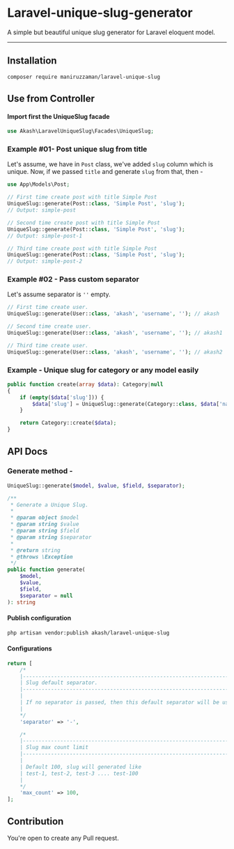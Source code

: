 # Laravel-unique-slug-generator
A simple but beautiful unique slug generator for Laravel eloquent model.

---

## Installation

```sh
composer require maniruzzaman/laravel-unique-slug
```

## Use from Controller

#### Import first the UniqueSlug facade
```php
use Akash\LaravelUniqueSlug\Facades\UniqueSlug;
```
### Example #01- Post unique slug from title

Let's assume, we have in `Post` class, we've added `slug` column which is unique. Now, if we passed `title` and generate `slug` from that, then -

```php
use App\Models\Post;

// First time create post with title Simple Post
UniqueSlug::generate(Post::class, 'Simple Post', 'slug');
// Output: simple-post

// Second time create post with title Simple Post
UniqueSlug::generate(Post::class, 'Simple Post', 'slug');
// Output: simple-post-1

// Third time create post with title Simple Post
UniqueSlug::generate(Post::class, 'Simple Post', 'slug');
// Output: simple-post-2
```

### Example #02 - Pass custom separator

Let's assume separator is `''` empty.

```php
// First time create user.
UniqueSlug::generate(User::class, 'akash', 'username', ''); // akash

// Second time create user.
UniqueSlug::generate(User::class, 'akash', 'username', ''); // akash1

// Third time create user.
UniqueSlug::generate(User::class, 'akash', 'username', ''); // akash2
```

### Example - Unique slug for category or any model easily
```php
public function create(array $data): Category|null
{
    if (empty($data['slug'])) {
        $data['slug'] = UniqueSlug::generate(Category::class, $data['name'], 'slug');
    }

    return Category::create($data);
}
```

## API Docs

### Generate method -
```php
UniqueSlug::generate($model, $value, $field, $separator);
```

```php
/**
 * Generate a Unique Slug.
 *
 * @param object $model
 * @param string $value
 * @param string $field
 * @param string $separator
 *
 * @return string
 * @throws \Exception
 */
public function generate(
    $model,
    $value,
    $field,
    $separator = null
): string

```

#### Publish configuration
```sh
php artisan vendor:publish akash/laravel-unique-slug
```

#### Configurations

```php
return [
    /*
    |--------------------------------------------------------------------------
    | Slug default separator.
    |--------------------------------------------------------------------------
    |
    | If no separator is passed, then this default separator will be used as slug.
    |
    */
    'separator' => '-',

    /*
    |--------------------------------------------------------------------------
    | Slug max count limit
    |--------------------------------------------------------------------------
    |
    | Default 100, slug will generated like
    | test-1, test-2, test-3 .... test-100
    |
    */
    'max_count' => 100,
];

```

## Contribution
You're open to create any Pull request.
